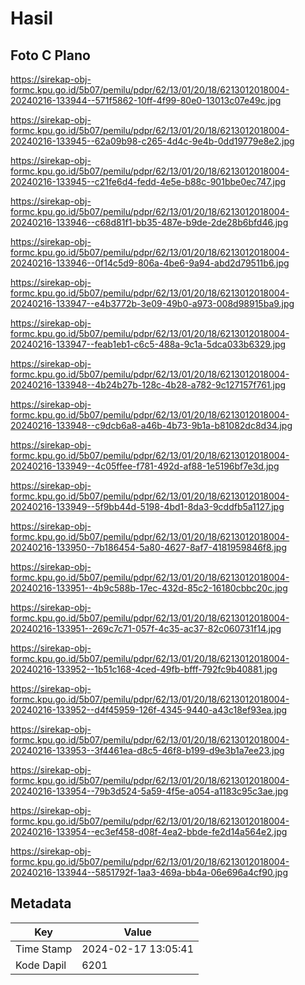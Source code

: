 # Hasil

## Foto C Plano

https://sirekap-obj-formc.kpu.go.id/5b07/pemilu/pdpr/62/13/01/20/18/6213012018004-20240216-133944--571f5862-10ff-4f99-80e0-13013c07e49c.jpg

https://sirekap-obj-formc.kpu.go.id/5b07/pemilu/pdpr/62/13/01/20/18/6213012018004-20240216-133945--62a09b98-c265-4d4c-9e4b-0dd19779e8e2.jpg

https://sirekap-obj-formc.kpu.go.id/5b07/pemilu/pdpr/62/13/01/20/18/6213012018004-20240216-133945--c21fe6d4-fedd-4e5e-b88c-901bbe0ec747.jpg

https://sirekap-obj-formc.kpu.go.id/5b07/pemilu/pdpr/62/13/01/20/18/6213012018004-20240216-133946--c68d81f1-bb35-487e-b9de-2de28b6bfd46.jpg

https://sirekap-obj-formc.kpu.go.id/5b07/pemilu/pdpr/62/13/01/20/18/6213012018004-20240216-133946--0f14c5d9-806a-4be6-9a94-abd2d79511b6.jpg

https://sirekap-obj-formc.kpu.go.id/5b07/pemilu/pdpr/62/13/01/20/18/6213012018004-20240216-133947--e4b3772b-3e09-49b0-a973-008d98915ba9.jpg

https://sirekap-obj-formc.kpu.go.id/5b07/pemilu/pdpr/62/13/01/20/18/6213012018004-20240216-133947--feab1eb1-c6c5-488a-9c1a-5dca033b6329.jpg

https://sirekap-obj-formc.kpu.go.id/5b07/pemilu/pdpr/62/13/01/20/18/6213012018004-20240216-133948--4b24b27b-128c-4b28-a782-9c127157f761.jpg

https://sirekap-obj-formc.kpu.go.id/5b07/pemilu/pdpr/62/13/01/20/18/6213012018004-20240216-133948--c9dcb6a8-a46b-4b73-9b1a-b81082dc8d34.jpg

https://sirekap-obj-formc.kpu.go.id/5b07/pemilu/pdpr/62/13/01/20/18/6213012018004-20240216-133949--4c05ffee-f781-492d-af88-1e5196bf7e3d.jpg

https://sirekap-obj-formc.kpu.go.id/5b07/pemilu/pdpr/62/13/01/20/18/6213012018004-20240216-133949--5f9bb44d-5198-4bd1-8da3-9cddfb5a1127.jpg

https://sirekap-obj-formc.kpu.go.id/5b07/pemilu/pdpr/62/13/01/20/18/6213012018004-20240216-133950--7b186454-5a80-4627-8af7-4181959846f8.jpg

https://sirekap-obj-formc.kpu.go.id/5b07/pemilu/pdpr/62/13/01/20/18/6213012018004-20240216-133951--4b9c588b-17ec-432d-85c2-16180cbbc20c.jpg

https://sirekap-obj-formc.kpu.go.id/5b07/pemilu/pdpr/62/13/01/20/18/6213012018004-20240216-133951--269c7c71-057f-4c35-ac37-82c060731f14.jpg

https://sirekap-obj-formc.kpu.go.id/5b07/pemilu/pdpr/62/13/01/20/18/6213012018004-20240216-133952--1b51c168-4ced-49fb-bfff-792fc9b40881.jpg

https://sirekap-obj-formc.kpu.go.id/5b07/pemilu/pdpr/62/13/01/20/18/6213012018004-20240216-133952--d4f45959-126f-4345-9440-a43c18ef93ea.jpg

https://sirekap-obj-formc.kpu.go.id/5b07/pemilu/pdpr/62/13/01/20/18/6213012018004-20240216-133953--3f4461ea-d8c5-46f8-b199-d9e3b1a7ee23.jpg

https://sirekap-obj-formc.kpu.go.id/5b07/pemilu/pdpr/62/13/01/20/18/6213012018004-20240216-133954--79b3d524-5a59-4f5e-a054-a1183c95c3ae.jpg

https://sirekap-obj-formc.kpu.go.id/5b07/pemilu/pdpr/62/13/01/20/18/6213012018004-20240216-133954--ec3ef458-d08f-4ea2-bbde-fe2d14a564e2.jpg

https://sirekap-obj-formc.kpu.go.id/5b07/pemilu/pdpr/62/13/01/20/18/6213012018004-20240216-133944--5851792f-1aa3-469a-bb4a-06e696a4cf90.jpg


## Metadata

| Key        | Value               |
| ---------- | ------------------- |
| Time Stamp | 2024-02-17 13:05:41 |
| Kode Dapil | 6201                |



